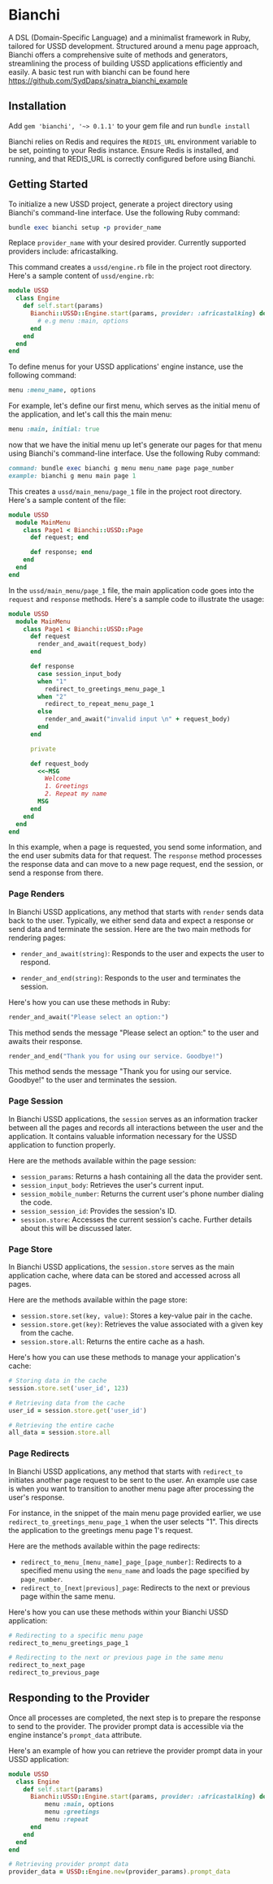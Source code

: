 # Bianchi
A DSL (Domain-Specific Language) and a minimalist framework in Ruby, tailored for USSD development. Structured around a menu page approach, Bianchi offers a comprehensive suite of methods and generators, streamlining the process of building USSD applications efficiently and easily.
A basic test run with bianchi can be found here https://github.com/SydDaps/sinatra_bianchi_example

## Installation
Add `gem 'bianchi', '~> 0.1.1'` to your gem file and run `bundle install`

Bianchi relies on Redis and requires the `REDIS_URL` environment variable to be set, pointing to your Redis instance. Ensure Redis is installed, and running, and that REDIS_URL is correctly configured before using Bianchi.

## Getting Started

To initialize a new USSD project, generate a project directory using Bianchi's command-line interface. Use the following Ruby command:

```ruby
bundle exec bianchi setup -p provider_name
```

Replace `provider_name` with your desired provider. Currently supported providers include: africastalking.

This command creates a `ussd/engine.rb` file in the project root directory. Here's a sample content of `ussd/engine.rb`:

```ruby
module USSD
  class Engine
    def self.start(params)
      Bianchi::USSD::Engine.start(params, provider: :africastalking) do
        # e.g menu :main, options
      end
    end
  end
end
```

To define menus for your USSD applications' engine instance, use the following command:

```ruby
menu :menu_name, options
```

For example, let's define our first menu, which serves as the initial menu of the application, and let's call this the main menu:

```ruby
menu :main, initial: true
```
now that we have the initial menu up let's generate our pages for that menu using Bianchi's command-line interface. Use the following Ruby command:
```ruby
command: bundle exec bianchi g menu menu_name page page_number
example: bianchi g menu main page 1
```
This creates a `ussd/main_menu/page_1` file in the project root directory. Here's a sample content of the file:

```ruby
module USSD
  module MainMenu
    class Page1 < Bianchi::USSD::Page
      def request; end

      def response; end
    end
  end
end
```

In the `ussd/main_menu/page_1` file, the main application code goes into the `request` and `response` methods. Here's a sample code to illustrate the usage:

```ruby
module USSD
  module MainMenu
    class Page1 < Bianchi::USSD::Page
      def request
        render_and_await(request_body)
      end

      def response
        case session_input_body
        when "1"
          redirect_to_greetings_menu_page_1
        when "2"
          redirect_to_repeat_menu_page_1
        else
          render_and_await("invalid input \n" + request_body)
        end
      end

      private

      def request_body
        <<~MSG
          Welcome
          1. Greetings
          2. Repeat my name
        MSG
      end
    end
  end
end
```

In this example, when a page is requested, you send some information, and the end user submits data for that request. The `response` method processes the response data and can move to a new page request, end the session, or send a response from there.
### Page Renders

In Bianchi USSD applications, any method that starts with `render` sends data back to the user. Typically, we either send data and expect a response or send data and terminate the session. Here are the two main methods for rendering pages:

- `render_and_await(string)`: Responds to the user and expects the user to respond.

- `render_and_end(string)`: Responds to the user and terminates the session.

Here's how you can use these methods in Ruby:
```ruby
render_and_await("Please select an option:")
```
This method sends the message "Please select an option:" to the user and awaits their response.
```ruby
render_and_end("Thank you for using our service. Goodbye!")
```
This method sends the message "Thank you for using our service. Goodbye!" to the user and terminates the session.

### Page Session

In Bianchi USSD applications, the `session` serves as an information tracker between all the pages and records all interactions between the user and the application. It contains valuable information necessary for the USSD application to function properly.

Here are the methods available within the page session:

- `session_params`: Returns a hash containing all the data the provider sent.
- `session_input_body`: Retrieves the user's current input.
- `session_mobile_number`: Returns the current user's phone number dialing the code.
- `session_session_id`: Provides the session's ID.
- `session.store`: Accesses the current session's cache. Further details about this will be discussed later.

### Page Store

In Bianchi USSD applications, the `session.store` serves as the main application cache, where data can be stored and accessed across all pages.

Here are the methods available within the page store:

- `session.store.set(key, value)`: Stores a key-value pair in the cache.
- `session.store.get(key)`: Retrieves the value associated with a given key from the cache.
- `session.store.all`: Returns the entire cache as a hash.

Here's how you can use these methods to manage your application's cache:

```ruby
# Storing data in the cache
session.store.set('user_id', 123)

# Retrieving data from the cache
user_id = session.store.get('user_id')

# Retrieving the entire cache
all_data = session.store.all
```

### Page Redirects

In Bianchi USSD applications, any method that starts with `redirect_to` initiates another page request to be sent to the user. An example use case is when you want to transition to another menu page after processing the user's response.

For instance, in the snippet of the main menu page provided earlier, we use `redirect_to_greetings_menu_page_1` when the user selects "1". This directs the application to the greetings menu page 1's request.

Here are the methods available within the page redirects:

- `redirect_to_menu_[menu_name]_page_[page_number]`: Redirects to a specified menu using the `menu_name` and loads the page specified by `page_number`.
- `redirect_to_[next|previous]_page`: Redirects to the next or previous page within the same menu.

Here's how you can use these methods within your Bianchi USSD application:

```ruby
# Redirecting to a specific menu page
redirect_to_menu_greetings_page_1

# Redirecting to the next or previous page in the same menu
redirect_to_next_page
redirect_to_previous_page
```

## Responding to the Provider

Once all processes are completed, the next step is to prepare the response to send to the provider. The provider prompt data is accessible via the engine instance's `prompt_data` attribute.

Here's an example of how you can retrieve the provider prompt data in your USSD application:

```ruby
module USSD
  class Engine
    def self.start(params)
      Bianchi::USSD::Engine.start(params, provider: :africastalking) do
          menu :main, options
          menu :greetings
          menu :repeat
      end
    end
  end
end

# Retrieving provider prompt data
provider_data = USSD::Engine.new(provider_params).prompt_data
```

